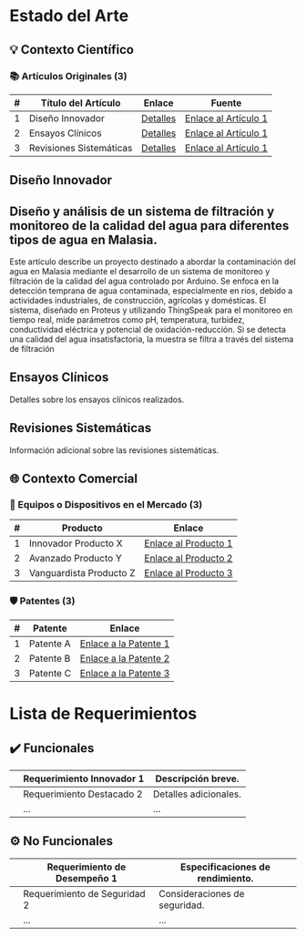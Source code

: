 # Estado del Arte

## 💡 Contexto Científico

### 📚 Artículos Originales (3)
| #   | Título del Artículo                 | Enlace                                        | Fuente                                 |
| --- | ----------------------------------- | --------------------------------------------- | ---------------------------------------|
| 1   | Diseño Innovador                    | [Detalles](#diseno-innovador)                 | [Enlace al Artículo 1](URL_Articulo_1) |
| 2   | Ensayos Clínicos                    | [Detalles](#ensayos-clinicos)                 | [Enlace al Artículo 1](URL_Articulo_1) |
| 3   | Revisiones Sistemáticas             | [Detalles](#revisiones-sistematicas)          | [Enlace al Artículo 1](URL_Articulo_1) |

## Diseño Innovador <a name="diseno-innovador"></a>

##  Diseño y análisis de un sistema de filtración y monitoreo de la calidad del agua para diferentes tipos de agua en Malasia.

Este artículo describe un proyecto destinado a abordar la contaminación del agua en Malasia mediante el desarrollo de un sistema de monitoreo y filtración de la calidad del agua controlado por Arduino. Se enfoca en la detección temprana de agua contaminada, especialmente en ríos, debido a actividades industriales, de construcción, agrícolas y domésticas.
El sistema, diseñado en Proteus y utilizando ThingSpeak para el monitoreo en tiempo real, mide parámetros como pH, temperatura, turbidez, conductividad eléctrica y potencial de oxidación-reducción. Si se detecta una calidad del agua insatisfactoria, la muestra se filtra a través del sistema de filtración

## Ensayos Clínicos <a name="ensayos-clinicos"></a>
Detalles sobre los ensayos clínicos realizados.

## Revisiones Sistemáticas <a name="revisiones-sistematicas"></a>
Información adicional sobre las revisiones sistemáticas.

## 🌐 Contexto Comercial

### 🚀 Equipos o Dispositivos en el Mercado (3)
| #   | Producto                          | Enlace                                     |
| --- | ----------------------------------| ------------------------------------------ |
| 1   | Innovador Producto X              | [Enlace al Producto 1](URL_Producto_1)    |
| 2   | Avanzado Producto Y               | [Enlace al Producto 2](URL_Producto_2)    |
| 3   | Vanguardista Producto Z            | [Enlace al Producto 3](URL_Producto_3)    |

### 🛡️ Patentes (3)
| #   | Patente                          | Enlace                                 |
| --- | ---------------------------------| -------------------------------------- |
| 1   | Patente A                        | [Enlace a la Patente 1](URL_Patente_1) |
| 2   | Patente B                        | [Enlace a la Patente 2](URL_Patente_2) |
| 3   | Patente C                        | [Enlace a la Patente 3](URL_Patente_3) |

# Lista de Requerimientos

## ✔️ Funcionales
|   | Requerimiento Innovador 1           | Descripción breve.                        |
| - | ----------------------------------- | ----------------------------------------- |
|   | Requerimiento Destacado 2           | Detalles adicionales.                     |
|   | ...                                 | ...                                       |

## ⚙️ No Funcionales
|   | Requerimiento de Desempeño 1        | Especificaciones de rendimiento.          |
| - | ----------------------------------- | ----------------------------------------- |
|   | Requerimiento de Seguridad 2        | Consideraciones de seguridad.             |
|   | ...                                 | ...                                       |
